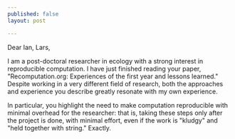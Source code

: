 ```yaml
---
published: false
layout: post

---
```


Dear Ian, Lars, 

I am a post-doctoral researcher in ecology with a strong interest in reproducible computation. I have just finished reading your paper, "Recomputation.org: Experiences of the first year and lessons learned." Despite working in a very different field of research, both the approaches and experience you describe greatly resonate with my own experience.  

In particular, you highlight the need to make computation reproducible with minimal overhead for the researcher: that is, taking these steps only after the project is done, with minimal effort, even if the work is "kludgy" and "held together with string."  Exactly.  